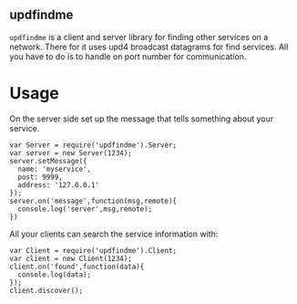## updfindme

`updfindme` is a client and server library for finding other services on a network. There for it uses upd4 broadcast datagrams for find services. All you have to do is to handle on port number for communication.

# Usage

On the server side set up the message that tells something about your service.
```
var Server = require('updfindme').Server;
var server = new Server(1234);
server.setMessage({
  name: 'myservice',
  post: 9999,
  address: '127.0.0.1'
});
server.on('message',function(msg,remote){
  console.log('server',msg,remote);
})
```

All your clients can search the service information with:
```
var Client = require('updfindme').Client;
var client = new Client(1234);
client.on('found',function(data){
  console.log(data);
});
client.discover();
```
